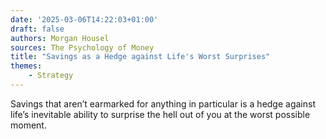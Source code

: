 ```yaml
---
date: '2025-03-06T14:22:03+01:00'
draft: false
authors: Morgan Housel
sources: The Psychology of Money
title: "Savings as a Hedge against Life's Worst Surprises"
themes:
    - Strategy
---
```


Savings that aren’t earmarked for anything in particular is a hedge against life’s inevitable ability to surprise the
hell out of you at the worst possible moment.
